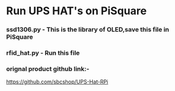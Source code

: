 # Run UPS HAT's on PiSquare

### ssd1306.py - This is the library of OLED,save this file in PiSquare
### rfid_hat.py - Run this file

### orignal product github link:-
https://github.com/sbcshop/UPS-Hat-RPi


